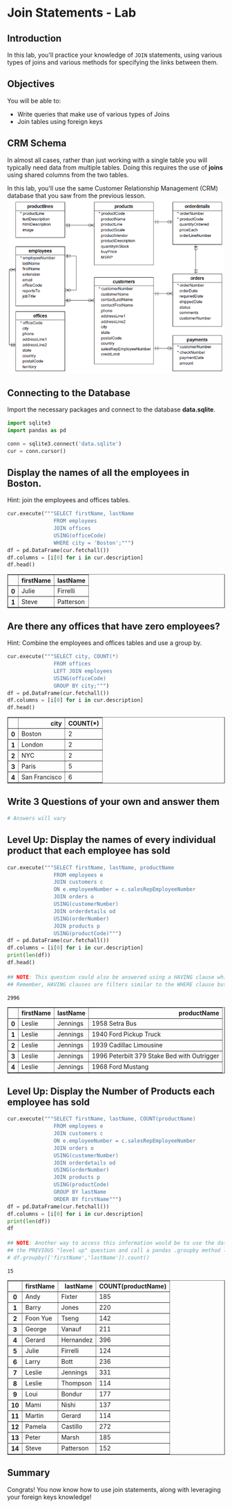 
# Join Statements - Lab

## Introduction

In this lab, you'll practice your knowledge of `JOIN` statements, using various types of joins and various methods for specifying the links between them.

## Objectives

You will be able to:
- Write queries that make use of various types of Joins
- Join tables using foreign keys

## CRM Schema

In almost all cases, rather than just working with a single table you will typically need data from multiple tables. 
Doing this requires the use of **joins** using shared columns from the two tables. 

In this lab, you'll use the same Customer Relationship Management (CRM) database that you saw from the previous lesson.
<img src='images/Database-Schema.png' width="600">

## Connecting to the Database
Import the necessary packages and connect to the database **data.sqlite**.


```python
import sqlite3
import pandas as pd
```


```python
conn = sqlite3.connect('data.sqlite')
cur = conn.cursor()
```

## Display the names of all the employees in Boston.
Hint: join the employees and offices tables.


```python
cur.execute("""SELECT firstName, lastName 
               FROM employees 
               JOIN offices 
               USING(officeCode) 
               WHERE city = 'Boston';""")
df = pd.DataFrame(cur.fetchall())
df.columns = [i[0] for i in cur.description]
df.head()
```




<div>
<style scoped>
    .dataframe tbody tr th:only-of-type {
        vertical-align: middle;
    }

    .dataframe tbody tr th {
        vertical-align: top;
    }

    .dataframe thead th {
        text-align: right;
    }
</style>
<table border="1" class="dataframe">
  <thead>
    <tr style="text-align: right;">
      <th></th>
      <th>firstName</th>
      <th>lastName</th>
    </tr>
  </thead>
  <tbody>
    <tr>
      <th>0</th>
      <td>Julie</td>
      <td>Firrelli</td>
    </tr>
    <tr>
      <th>1</th>
      <td>Steve</td>
      <td>Patterson</td>
    </tr>
  </tbody>
</table>
</div>



## Are there any offices that have zero employees?
Hint: Combine the employees and offices tables and use a group by.


```python
cur.execute("""SELECT city, COUNT(*)
               FROM offices
               LEFT JOIN employees
               USING(officeCode)
               GROUP BY city;""")
df = pd.DataFrame(cur.fetchall())
df.columns = [i[0] for i in cur.description]
df.head()
```




<div>
<style scoped>
    .dataframe tbody tr th:only-of-type {
        vertical-align: middle;
    }

    .dataframe tbody tr th {
        vertical-align: top;
    }

    .dataframe thead th {
        text-align: right;
    }
</style>
<table border="1" class="dataframe">
  <thead>
    <tr style="text-align: right;">
      <th></th>
      <th>city</th>
      <th>COUNT(*)</th>
    </tr>
  </thead>
  <tbody>
    <tr>
      <th>0</th>
      <td>Boston</td>
      <td>2</td>
    </tr>
    <tr>
      <th>1</th>
      <td>London</td>
      <td>2</td>
    </tr>
    <tr>
      <th>2</th>
      <td>NYC</td>
      <td>2</td>
    </tr>
    <tr>
      <th>3</th>
      <td>Paris</td>
      <td>5</td>
    </tr>
    <tr>
      <th>4</th>
      <td>San Francisco</td>
      <td>6</td>
    </tr>
  </tbody>
</table>
</div>



## Write 3 Questions of your own and answer them


```python
# Answers will vary
```

## Level Up: Display the names of every individual product that each employee has sold


```python
cur.execute("""SELECT firstName, lastName, productName
               FROM employees e
               JOIN customers c
               ON e.employeeNumber = c.salesRepEmployeeNumber
               JOIN orders o
               USING(customerNumber)
               JOIN orderdetails od
               USING(orderNumber)
               JOIN products p
               USING(productCode)""")
df = pd.DataFrame(cur.fetchall())
df.columns = [i[0] for i in cur.description]
print(len(df))
df.head()

## NOTE: This question could also be answered using a HAVING clause which you learned about previously 
## Remember, HAVING clauses are filters similar to the WHERE clause but are conditions applied after a group by.
```

    2996





<div>
<style scoped>
    .dataframe tbody tr th:only-of-type {
        vertical-align: middle;
    }

    .dataframe tbody tr th {
        vertical-align: top;
    }

    .dataframe thead th {
        text-align: right;
    }
</style>
<table border="1" class="dataframe">
  <thead>
    <tr style="text-align: right;">
      <th></th>
      <th>firstName</th>
      <th>lastName</th>
      <th>productName</th>
    </tr>
  </thead>
  <tbody>
    <tr>
      <th>0</th>
      <td>Leslie</td>
      <td>Jennings</td>
      <td>1958 Setra Bus</td>
    </tr>
    <tr>
      <th>1</th>
      <td>Leslie</td>
      <td>Jennings</td>
      <td>1940 Ford Pickup Truck</td>
    </tr>
    <tr>
      <th>2</th>
      <td>Leslie</td>
      <td>Jennings</td>
      <td>1939 Cadillac Limousine</td>
    </tr>
    <tr>
      <th>3</th>
      <td>Leslie</td>
      <td>Jennings</td>
      <td>1996 Peterbilt 379 Stake Bed with Outrigger</td>
    </tr>
    <tr>
      <th>4</th>
      <td>Leslie</td>
      <td>Jennings</td>
      <td>1968 Ford Mustang</td>
    </tr>
  </tbody>
</table>
</div>



## Level Up: Display the Number of Products each employee has sold


```python
cur.execute("""SELECT firstName, lastName, COUNT(productName)
               FROM employees e
               JOIN customers c                   
               ON e.employeeNumber = c.salesRepEmployeeNumber
               JOIN orders o 
               USING(customerNumber)
               JOIN orderdetails od 
               USING(orderNumber)                    
               JOIN products p 
               USING(productCode)
               GROUP BY lastName
               ORDER BY firstName""")
df = pd.DataFrame(cur.fetchall())
df.columns = [i[0] for i in cur.description]
print(len(df))
df

## NOTE: Another way to access this information would be to use the dataframe from 
## the PREVIOUS "level up" question and call a pandas .groupby method like so:
# df.groupby(['firstName','lastName']).count()
```

    15





<div>
<style scoped>
    .dataframe tbody tr th:only-of-type {
        vertical-align: middle;
    }

    .dataframe tbody tr th {
        vertical-align: top;
    }

    .dataframe thead th {
        text-align: right;
    }
</style>
<table border="1" class="dataframe">
  <thead>
    <tr style="text-align: right;">
      <th></th>
      <th>firstName</th>
      <th>lastName</th>
      <th>COUNT(productName)</th>
    </tr>
  </thead>
  <tbody>
    <tr>
      <th>0</th>
      <td>Andy</td>
      <td>Fixter</td>
      <td>185</td>
    </tr>
    <tr>
      <th>1</th>
      <td>Barry</td>
      <td>Jones</td>
      <td>220</td>
    </tr>
    <tr>
      <th>2</th>
      <td>Foon Yue</td>
      <td>Tseng</td>
      <td>142</td>
    </tr>
    <tr>
      <th>3</th>
      <td>George</td>
      <td>Vanauf</td>
      <td>211</td>
    </tr>
    <tr>
      <th>4</th>
      <td>Gerard</td>
      <td>Hernandez</td>
      <td>396</td>
    </tr>
    <tr>
      <th>5</th>
      <td>Julie</td>
      <td>Firrelli</td>
      <td>124</td>
    </tr>
    <tr>
      <th>6</th>
      <td>Larry</td>
      <td>Bott</td>
      <td>236</td>
    </tr>
    <tr>
      <th>7</th>
      <td>Leslie</td>
      <td>Jennings</td>
      <td>331</td>
    </tr>
    <tr>
      <th>8</th>
      <td>Leslie</td>
      <td>Thompson</td>
      <td>114</td>
    </tr>
    <tr>
      <th>9</th>
      <td>Loui</td>
      <td>Bondur</td>
      <td>177</td>
    </tr>
    <tr>
      <th>10</th>
      <td>Mami</td>
      <td>Nishi</td>
      <td>137</td>
    </tr>
    <tr>
      <th>11</th>
      <td>Martin</td>
      <td>Gerard</td>
      <td>114</td>
    </tr>
    <tr>
      <th>12</th>
      <td>Pamela</td>
      <td>Castillo</td>
      <td>272</td>
    </tr>
    <tr>
      <th>13</th>
      <td>Peter</td>
      <td>Marsh</td>
      <td>185</td>
    </tr>
    <tr>
      <th>14</th>
      <td>Steve</td>
      <td>Patterson</td>
      <td>152</td>
    </tr>
  </tbody>
</table>
</div>



## Summary

Congrats! You now know how to use join statements, along with leveraging your foreign keys knowledge!
